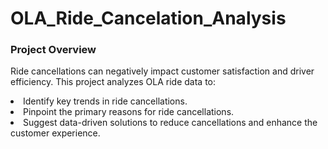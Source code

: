 # OLA_Ride_Cancelation_Analysis
<h3>Project Overview</h3>
<p>Ride cancellations can negatively impact customer satisfaction and driver efficiency. This project analyzes OLA ride data to:</p>
<li>Identify key trends in ride cancellations.</li>
<li>Pinpoint the primary reasons for ride cancellations.</li>
<li>Suggest data-driven solutions to reduce cancellations and enhance the customer experience.</li>

